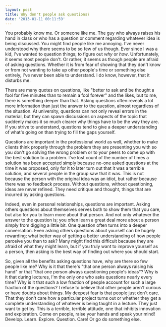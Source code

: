 ```yaml
---
layout: post
title: Why don't people ask questions?
date: '2013-01-11 00:11:59'
---
```


You probably know me. Or someone like me. The guy who always raises his hand in class or who has a question or comment regarding whatever idea is being discussed. You might find people like me annoying. I've never understood why there seems to be so few of us though. Ever since I was a kid, I've wanted to question things; to figure out *why* or *how*. Unfortunately, it seems most people don't. Or rather, it seems as though people are afraid of asking questions. Whether it is from fear of showing that they don't know or from not wanting to take up other people's time or something else entirely, I've never been able to understand. I do know, however, that it disturbs me.

There are many quotes on questions, like "better to ask and be thought a fool for five minutes than to remain a fool forever" and the likes, but to me, there is something deeper than that. Asking questions often reveals a lot more information than just the answer to the question, almost regardless of the situation. At university, questions can not only reveal errors in the material, but they can spawn discussions on aspects of the topic that suddenly makes it so much clearer why things have to be the way they are. If you strive to understand, questions tend to give a deeper understanding of what's going on than trying to fill the gaps yourself.

Questions are important in the professional world as well, whether to make clients think properly through the problem they are presenting you with so you don't go solving the wrong problem or to your peers to come up with the best solution to a problem. I've lost count of the number of times a solution has been accepted simply because no-one asked questions at the time it was proposed, only for it to later turn out that it was a terrible solution, and several people in the group saw that it was. This is not because the person with the original idea was an idiot, but rather because there was no feedback process. Without questions, without questioning, ideas are never refined. They need critique and thought, things that are incurred by asking questions.

Indeed, even in personal relationships, questions are important. Asking others questions about themselves serves both to show them that you care, but also for you to learn more about that person. And not only whatever the answer to the question is; you often learn a great deal more about a person simply from digging a little bit. One question often turns into a deeper conversation. Even asking others questions about yourself can be hugely rewarding; what better way of getting a better understanding of how people perceive you than to ask? Many might find this difficult because they are afraid of what they might learn, but if you truly want to improve yourself as a person, then asking is the best way of finding out where you should start.

So, given all the benefits asking questions have, why are there so few people like me? Why is it that there's "that one person always raising his hand" or that "that one person always questioning people's ideas"? Why is it that during lectures, I'm the only one who asks questions nearly every time? Why is it that such a low fraction of people account for such a large fraction of the questions? I refuse to believe that other people aren't curious or have doubts about things. My deepest fear is that people just don't care. That they don't care how a particular project turns out or whether they get a complete understanding of whatever is being taught in a lecture. They just want to get by. This is a terrible, terrible attitude, one that inhibits innovation and exploration. Come on people, raise your hands and speak your mind! Develop. Learn. Explore. Question. Care! Or go do something else.